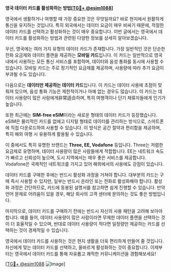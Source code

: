**영국 데이터 카드를 활성화하는 방법[[TG💪+ @esim1088](https://t.me/s/esim1088)]**

영국에서 생활하거나 여행할 때 가장 중요한 것은 무엇일까요? 바로 현지에서 원활하게 통신을 유지하는 것입니다. 특히 외국에서는 데이터 요금이 매우 비싸기 때문에, 적절한 데이터 카드를 선택하고 활성화하는 것이 매우 중요합니다. 이번 글에서는 영국에서 데이터 카드를 활성화하는 방법과 관련된 다양한 정보를 상세히 알아보겠습니다.

우선, 영국에는 여러 가지 유형의 데이터 카드가 존재합니다. 가장 일반적인 것은 단순한 전화 요금제와 데이터 플랜을 제공하는 **모바일 카드**입니다. 이 카드는 일반적으로 영국 내에서 사용하는 모든 통신 서비스를 포함하며, 데이터와 음성 통화를 동시에 사용할 수 있습니다. 모바일 카드는 주로 정기적인 요금제를 제공하며, 사용량에 따라 추가 요금이 부과될 수도 있습니다.

다음으로는 **데이터만 제공하는 데이터 카드**입니다. 이 카드는 데이터 사용에 초점이 맞춰져 있으며, 음성 통화 기능은 제한적이거나 아예 없는 경우도 많습니다. 이 카드는 데이터 사용량이 많은 사람에게非常适合하며, 특히 여행객이나 단기 체류자들에게 인기가 높습니다.

또한 최근에는 **SIM-free eSIM**이라는 새로운 형태의 데이터 카드가 등장했습니다. eSIM은 물리적인 카드를 없애고 디지털 형태로 데이터를 관리하는 방식으로, 스마트폰에 직접 다운로드하여 사용할 수 있습니다. 이 방식은 공간 절약과 편리함을 제공하며, 특히 해외 여행 시 유용하게 활용될 수 있습니다.

이 중에서도 특히 유명한 브랜드는 **Three, EE, Vodafone** 등입니다. Three는 저렴한 요금제로 유명하며, 데이터 사용량이 많은 사람들에게 적합합니다. EE는 네트워크 속도가 빠르고 신뢰성이 높으며, 도시 지역에서는 매우 좋은 서비스를 제공합니다. Vodafone은 국제적인 네트워크를 가지고 있어 해외에서의 사용에도 강점이 있습니다.

데이터 카드를 구매한 후에는 반드시 활성화 과정을 거쳐야 합니다. 대부분의 카드는 구매 즉시 사용할 수 있지만, 일부는 반드시 온라인 또는 전화로 활성화해야 합니다. 활성화 과정은 간단하므로, 카드에 동봉된 설명서를 참고하면 쉽게 진행할 수 있습니다. 만약 언어 문제로 어려움이 있을 경우, 해당 회사의 고객 센터에 문의하는 것도 좋은 방법입니다.

마지막으로, 데이터 카드를 구매하기 전에는 반드시 자신의 사용 패턴을 고려해 보아야 합니다. 예를 들어, 데이터 사용량이 많은 사람이라면 무제한 데이터 플랜을 선택하는 것이 더 효율적일 수 있으며, 반대로 데이터 사용량이 적다면 일정량만 제공하는 카드를 선택하는 것이 경제적일 수 있습니다.

영국에서 데이터 카드를 사용하는 것은 현지 생활을 더욱 편리하게 만들어 줄 것입니다. 자신에게 맞는 데이터 카드를 선택하고, 올바르게 활성화하는 것이 중요합니다. 이제부터는 영국에서 데이터 카드를 통해 자유롭고 쾌적한 커뮤니케이션을 경험해보세요!

[[TG💪+ @esim1088](https://t.me/s/esim1088) ![Image](https://i.postimg.cc/Y0z9fWf4/image.png)]